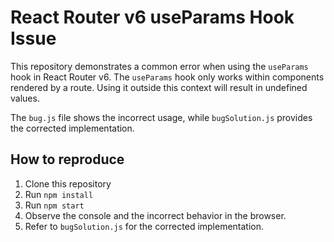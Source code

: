 # React Router v6 useParams Hook Issue
This repository demonstrates a common error when using the `useParams` hook in React Router v6.  The `useParams` hook only works within components rendered by a route. Using it outside this context will result in undefined values.

The `bug.js` file shows the incorrect usage, while `bugSolution.js` provides the corrected implementation.

## How to reproduce
1. Clone this repository
2. Run `npm install`
3. Run `npm start`
4. Observe the console and the incorrect behavior in the browser.
5. Refer to `bugSolution.js` for the corrected implementation.